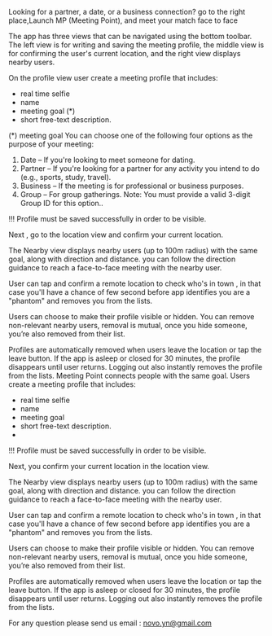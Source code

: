 Looking for a partner, a date, or a business connection? go to the right place,Launch MP (Meeting Point), and meet your match face to face

The app has three views that can be navigated using the bottom toolbar. The left view is for writing and saving the meeting profile, the middle view is for confirming the user's current location, and the right view displays nearby users.

On the profile view user create a meeting profile that includes:
- real time selfie
- name
- meeting goal (*)
- short free-text description.

(*) meeting goal
You can choose one of the following four options as the purpose of your meeting:
1. Date – If you're looking to meet someone for dating.
2. Partner – If you're looking for a partner for any activity you intend to do (e.g., sports, study, travel).
3. Business – If the meeting is for professional or business purposes.
4. Group – For group gatherings. Note: You must provide a valid 3-digit Group ID for this option..

!!! Profile must be saved successfully in order to be visible.

Next , go to the location view and confirm your current location.

The Nearby view displays nearby users (up to 100m radius) with the same goal, along with direction and distance. you can follow the direction guidance to reach a face-to-face meeting with the nearby user.

User can tap and confirm a remote location to check who's in town , in that case you'll have a chance of few second before app identifies you are a "phantom" and removes you from the lists.

Users can choose to make their profile visible or hidden.
You can remove non-relevant nearby users, removal is mutual, once you hide someone, you’re also removed from their list.

Profiles are automatically removed when users leave the location or tap the leave button.
If the app is asleep or closed for 30 minutes, the profile disappears until user returns.
Logging out also instantly removes the profile from the lists.
Meeting Point connects people with the same goal.
Users create a meeting profile that includes:
- real time selfie
- name
- meeting goal 
- short free-text description.
- 
!!! Profile must be saved successfully in order to be visible.

Next, you confirm your current location in the location view.

The Nearby view displays nearby users (up to 100m radius) with the same goal, along with direction and distance. you can follow the direction guidance to reach a face-to-face meeting with the nearby user.

User can tap and confirm a remote location to check who's in town , in that case you'll have a chance of few second before app identifies you are a "phantom" and removes you from the lists.

Users can choose to make their profile visible or hidden.
You can remove non-relevant nearby users, removal is mutual, once you hide someone, you’re also removed from their list.

Profiles are automatically removed when users leave the location or tap the leave button.
If the app is asleep or closed for 30 minutes, the profile disappears until user returns.
Logging out also instantly removes the profile from the lists.


For any question please send us email : novo.yn@gmail.com 




